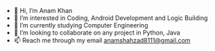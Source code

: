 - 👋 Hi, I’m Anam Khan
- 👀 I’m interested in Coding, Android Development and Logic Building 
- 🌱 I’m currently studying Computer Engineering 
- 💞️ I’m looking to collaborate on any project in Python, Java
- 📫 Reach me through my email anamshahzad8111@gmail.com

<!---
anam309/anam309 is a ✨ special ✨ repository because its `README.md` (this file) appears on your GitHub profile.
You can click the Preview link to take a look at your changes.
--->
